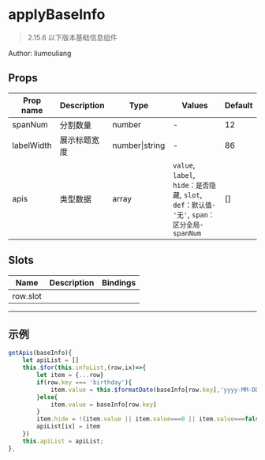# applyBaseInfo

> 2.15.6 以下版本基础信息组件

Author: liumouliang

## Props

| Prop name  | Description  | Type           | Values                                                                                   | Default |
| ---------- | ------------ | -------------- | ---------------------------------------------------------------------------------------- | ------- |
| spanNum    | 分割数量     | number         | -                                                                                        | 12      |
| labelWidth | 展示标题宽度 | number\|string | -                                                                                        | 86      |
| apis       | 类型数据     | array          | `value`, `label`, `hide：是否隐藏`, `slot`, `def：默认值-'无'`, `span：区分全局-spanNum` | []      |

## Slots

| Name     | Description | Bindings |
| -------- | ----------- | -------- |
| row.slot |             | <br/>    |

---

## 示例

```js
getApis(baseInfo){
    let apiList = []
    this.$for(this.infoList,(row,ix)=>{
        let item = {...row}
        if(row.key === 'birthday'){
            item.value = this.$formatDate(baseInfo[row.key],'yyyy-MM-DD')
        }else{
            item.value = baseInfo[row.key]
        }
        item.hide = !(item.value || item.value===0 || item.value===false)
        apiList[ix] = item
    })
    this.apiList = apiList;
},
```
